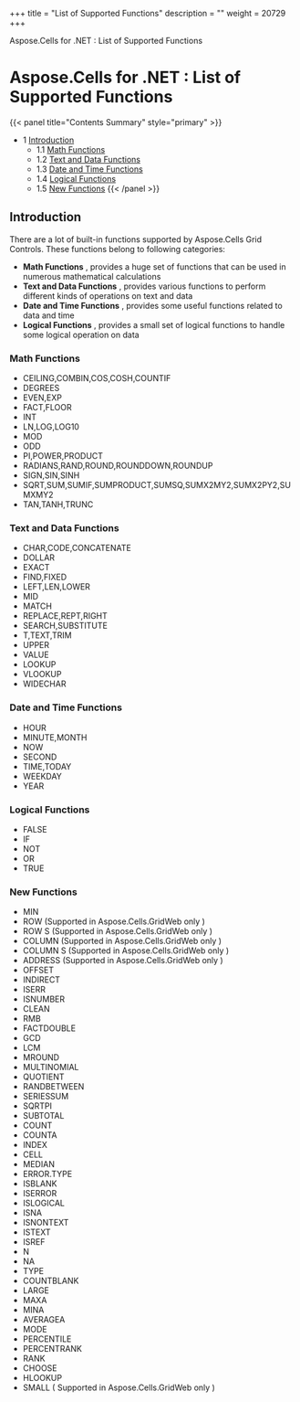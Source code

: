 +++
title = "List of Supported Functions" 
description = "" 
weight = 20729 
+++

Aspose.Cells for .NET : List of Supported Functions  

# Aspose.Cells for .NET : List of Supported Functions


{{< panel title="Contents Summary" style="primary" >}}
*   1 [Introduction](#ListofSupportedFunctions-Introduction)
    *   1.1 [Math Functions](#ListofSupportedFunctions-MathFunctions)
    *   1.2 [Text and Data Functions](#ListofSupportedFunctions-TextandDataFunctions)
    *   1.3 [Date and Time Functions](#ListofSupportedFunctions-DateandTimeFunctions)
    *   1.4 [Logical Functions](#ListofSupportedFunctions-LogicalFunctions)
    *   1.5 [New Functions](#ListofSupportedFunctions-NewFunctions)
{{< /panel >}}
## Introduction

There are a lot of built-in functions supported by Aspose.Cells Grid Controls. These functions belong to following categories:

*   **Math Functions** , provides a huge set of functions that can be used in numerous mathematical calculations
*   **Text and Data Functions** , provides various functions to perform different kinds of operations on text and data
*   **Date and Time Functions** , provides some useful functions related to data and time
*   **Logical Functions** , provides a small set of logical functions to handle some logical operation on data

### Math Functions

*   CEILING,COMBIN,COS,COSH,COUNTIF
*   DEGREES
*   EVEN,EXP
*   FACT,FLOOR
*   INT
*   LN,LOG,LOG10
*   MOD
*   ODD
*   PI,POWER,PRODUCT
*   RADIANS,RAND,ROUND,ROUNDDOWN,ROUNDUP
*   SIGN,SIN,SINH
*   SQRT,SUM,SUMIF,SUMPRODUCT,SUMSQ,SUMX2MY2,SUMX2PY2,SUMXMY2
*   TAN,TANH,TRUNC

### Text and Data Functions

*   CHAR,CODE,CONCATENATE
*   DOLLAR
*   EXACT
*   FIND,FIXED
*   LEFT,LEN,LOWER
*   MID
*   MATCH
*   REPLACE,REPT,RIGHT
*   SEARCH,SUBSTITUTE
*   T,TEXT,TRIM
*   UPPER
*   VALUE
*   LOOKUP
*   VLOOKUP
*   WIDECHAR

### Date and Time Functions

*   HOUR
*   MINUTE,MONTH
*   NOW
*   SECOND
*   TIME,TODAY
*   WEEKDAY
*   YEAR

### Logical Functions

*   FALSE
*   IF
*   NOT
*   OR
*   TRUE

### New Functions

*   MIN
*   ROW (Supported in Aspose.Cells.GridWeb only )
*   ROW S (Supported in Aspose.Cells.GridWeb only )
*   COLUMN (Supported in Aspose.Cells.GridWeb only )
*   COLUMN S (Supported in Aspose.Cells.GridWeb only )
*   ADDRESS (Supported in Aspose.Cells.GridWeb only )
*   OFFSET
*   INDIRECT
*   ISERR
*   ISNUMBER
*   CLEAN
*   RMB
*   FACTDOUBLE
*   GCD
*   LCM
*   MROUND
*   MULTINOMIAL
*   QUOTIENT
*   RANDBETWEEN
*   SERIESSUM
*   SQRTPI
*   SUBTOTAL
*   COUNT
*   COUNTA
*   INDEX
*   CELL
*   MEDIAN
*   ERROR.TYPE
*   ISBLANK
*   ISERROR
*   ISLOGICAL
*   ISNA
*   ISNONTEXT
*   ISTEXT
*   ISREF
*   N
*   NA
*   TYPE
*   COUNTBLANK
*   LARGE
*   MAXA
*   MINA
*   AVERAGEA
*   MODE
*   PERCENTILE
*   PERCENTRANK
*   RANK
*   CHOOSE
*   HLOOKUP
*   SMALL ( Supported in Aspose.Cells.GridWeb only )

